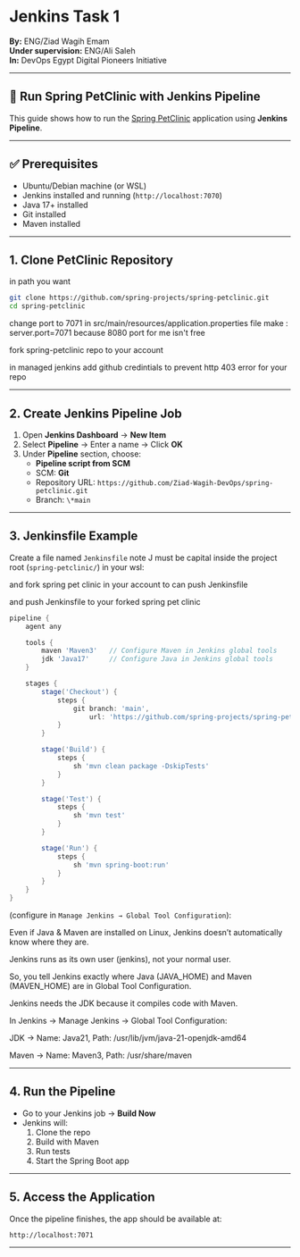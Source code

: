 # Jenkins Task 1 

**By:** ENG/Ziad Wagih Emam  
**Under supervision:** ENG/Ali Saleh  
**In:** DevOps Egypt Digital Pioneers Initiative  

---

## 🚀 Run Spring PetClinic with Jenkins Pipeline

This guide shows how to run the [Spring PetClinic](https://github.com/spring-projects/spring-petclinic.git) application using **Jenkins Pipeline**.

---

## ✅ Prerequisites

- Ubuntu/Debian machine (or WSL)
- Jenkins installed and running (`http://localhost:7070`)
- Java 17+ installed
- Git installed
- Maven installed

---

## 1. Clone PetClinic Repository

in path you want

```bash
git clone https://github.com/spring-projects/spring-petclinic.git
cd spring-petclinic
```
change port to 7071 in src/main/resources/application.properties file 
make : server.port=7071 
because 8080 port for me isn't free

fork spring-petclinic repo to your account 

in managed jenkins add github credintials
to prevent http 403 error for your repo

---

## 2. Create Jenkins Pipeline Job

1. Open **Jenkins Dashboard** → **New Item**
2. Select **Pipeline** → Enter a name → Click **OK**
3. Under **Pipeline** section, choose:
   - **Pipeline script from SCM**
   - SCM: **Git**
   - Repository URL: `https://github.com/Ziad-Wagih-DevOps/spring-petclinic.git`
   - Branch: `\*main`

---

## 3. Jenkinsfile Example

Create a file named `Jenkinsfile` note J must be capital inside the project root (`spring-petclinic/`) in your wsl:

and fork spring pet clinic in your account to can push Jenkinsfile

and push Jenkinsfile to your forked spring pet clinic

```groovy
pipeline {
    agent any

    tools {
        maven 'Maven3'   // Configure Maven in Jenkins global tools
        jdk 'Java17'     // Configure Java in Jenkins global tools
    }

    stages {
        stage('Checkout') {
            steps {
                git branch: 'main',
                    url: 'https://github.com/spring-projects/spring-petclinic.git'
            }
        }

        stage('Build') {
            steps {
                sh 'mvn clean package -DskipTests'
            }
        }

        stage('Test') {
            steps {
                sh 'mvn test'
            }
        }

        stage('Run') {
            steps {
                sh 'mvn spring-boot:run'
            }
        }
    }
}
```
(configure in `Manage Jenkins → Global Tool Configuration`):

Even if Java & Maven are installed on Linux, Jenkins doesn’t automatically know where they are.

Jenkins runs as its own user (jenkins), not your normal user.

So, you tell Jenkins exactly where Java (JAVA_HOME) and Maven (MAVEN_HOME) are in Global Tool Configuration.

Jenkins needs the JDK because it compiles code with Maven.

In Jenkins → Manage Jenkins → Global Tool Configuration:

JDK → Name: Java21, Path: /usr/lib/jvm/java-21-openjdk-amd64

Maven → Name: Maven3, Path: /usr/share/maven

---

## 4. Run the Pipeline

- Go to your Jenkins job → **Build Now**
- Jenkins will:
  1. Clone the repo
  2. Build with Maven
  3. Run tests
  4. Start the Spring Boot app

---

## 5. Access the Application

Once the pipeline finishes, the app should be available at:

```
http://localhost:7071
```

---
